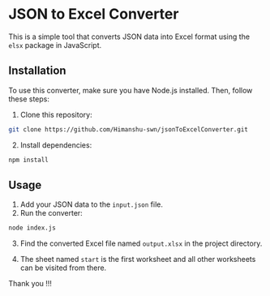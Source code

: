 # JSON to Excel Converter

This is a simple tool that converts JSON data into Excel format using the `elsx` package in JavaScript.

## Installation

To use this converter, make sure you have Node.js installed. Then, follow these steps:

1. Clone this repository:

```bash
git clone https://github.com/Himanshu-swn/jsonToExcelConverter.git
```

2. Install dependencies:

```bash
npm install
```

## Usage

1. Add your JSON data to the `input.json` file.
2. Run the converter:

```bash
node index.js
```

3. Find the converted Excel file named `output.xlsx` in the project directory.

4. The sheet named `start` is the first worksheet and all other worksheets can be visited from there.

Thank you !!!
